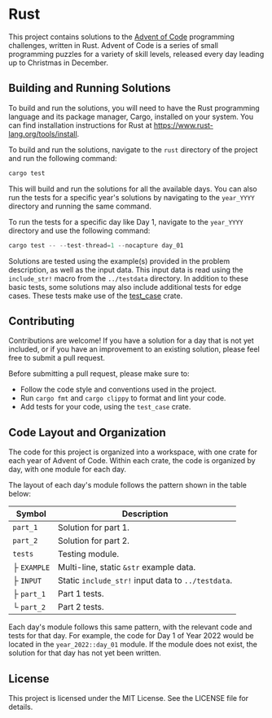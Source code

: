 # Rust

This project contains solutions to the [Advent of Code](https://adventofcode.com) programming challenges, written in Rust.
Advent of Code is a series of small programming puzzles for a variety of skill levels, released every day leading up to Christmas in December.

## Building and Running Solutions

To build and run the solutions, you will need to have the Rust programming language and its package manager, Cargo, installed on your system.
You can find installation instructions for Rust at https://www.rust-lang.org/tools/install.

To build and run the solutions, navigate to the `rust` directory of the project and run the following command:

```rs
cargo test
```

This will build and run the solutions for all the available days.
You can also run the tests for a specific year's solutions by navigating to the `year_YYYY` directory and running the same command.

To run the tests for a specific day like Day 1, navigate to the `year_YYYY` directory and use the following command:

```rs
cargo test -- --test-thread=1 --nocapture day_01
```

Solutions are tested using the example(s) provided in the problem description, as well as the input data.
This input data is read using the `include_str!` macro from the `../testdata` directory.
In addition to these basic tests, some solutions may also include additional tests for edge cases.
These tests make use of the [test_case](https://docs.rs/test-case/latest/test_case/) crate.

## Contributing

Contributions are welcome! If you have a solution for a day that is not yet included, or if you have an improvement to an existing solution, please feel free to submit a pull request.

Before submitting a pull request, please make sure to:

- Follow the code style and conventions used in the project.
- Run `cargo fmt` and `cargo clippy` to format and lint your code.
- Add tests for your code, using the `test_case` crate.

## Code Layout and Organization

The code for this project is organized into a workspace, with one crate for each year of Advent of Code.
Within each crate, the code is organized by day, with one module for each day.

The layout of each day's module follows the pattern shown in the table below:

| Symbol      | Description                                        |
| ----------- | -------------------------------------------------- |
| `part_1`    | Solution for part 1.                               |
| `part_2`    | Solution for part 2.                               |
| `tests`     | Testing module.                                    |
| ├ `EXAMPLE` | Multi-line, static `&str` example data.            |
| ├ `INPUT`   | Static `include_str!` input data to `../testdata`. |
| ├ `part_1`  | Part 1 tests.                                      |
| └ `part_2`  | Part 2 tests.                                      |

Each day's module follows this same pattern, with the relevant code and tests for that day.
For example, the code for Day 1 of Year 2022 would be located in the `year_2022::day_01` module.
If the module does not exist, the solution for that day has not yet been written.

## License

This project is licensed under the MIT License. See the LICENSE file for details.
